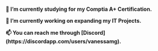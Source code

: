 <h4>
<p>🌱 I’m currently studying for my Comptia A+ Certification.</p>
<p>🔭 I’m currently working on expanding my IT Projects.</p>
<p>📫 You can reach me through [Discord](https://discordapp.com/users/vanessamg).</p>
</h4>

<!--
**IAmVanessaMG/IAmVanessaMG** is a ✨ _special_ ✨ repository because its `README.md` (this file) appears on your GitHub profile.

Here are some ideas to get you started:


- 🌱 I’m currently learning ...
- 👯 I’m looking to collaborate on ...
- 🤔 I’m looking for help with ...
- 💬 Ask me about ...

- 😄 Pronouns: ...
- ⚡ Fun fact: ...
-->
